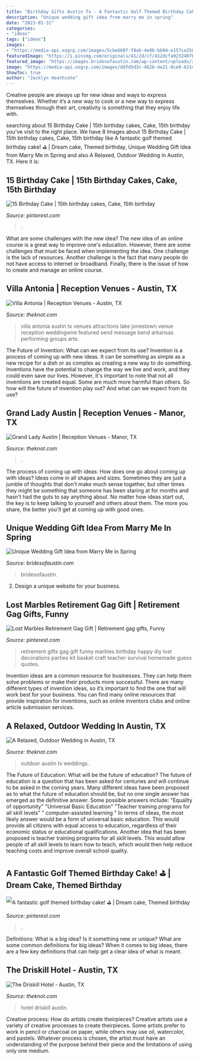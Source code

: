 ```yaml
---
title: "Birthday Gifts Austin Tx - A Fantastic Golf Themed Birthday Cake! ⛳️"
description: "Unique wedding gift idea from marry me in spring"
date: "2023-01-31"
categories:
- "ideas"
tags: ["ideas"]
images:
- "https://media-api.xogrp.com/images/5cbe660f-f8ab-4e9b-bb04-e157ce250519"
featuredImage: "https://i.pinimg.com/originals/41/2d/cf/412dcfa9232407b6a127f68c38794c99.jpg"
featured_image: "https://images.bridesofaustin.com/wp-content/uploads/2015/06/MarryMeInSpring_BLOG_03.jpg"
image: "https://media-api.xogrp.com/images/ddfd5d3c-462b-4e21-9ce9-631df7cf8449"
ShowToc: true
author: "Jacklyn Heathcote"
---
```



Creative people are always up for new ideas and ways to express themselves. Whether it’s a new way to cook or a new way to express themselves through their art, creativity is something that they enjoy life with.

	

		
searching about 15 Birthday Cake | 15th birthday cakes, Cake, 15th birthday you've visit to the right place. We have 8 Images about 15 Birthday Cake | 15th birthday cakes, Cake, 15th birthday like A fantastic golf themed birthday cake! ⛳️ | Dream cake, Themed birthday, Unique Wedding Gift Idea from Marry Me in Spring and also A Relaxed, Outdoor Wedding in Austin, TX. Here it is:
		
    
## 15 Birthday Cake | 15th Birthday Cakes, Cake, 15th Birthday

<img loading=lazy src="https://i.pinimg.com/originals/41/2d/cf/412dcfa9232407b6a127f68c38794c99.jpg" onerror="this.onerror=null;this.src='https://tse1.mm.bing.net/th?id=OIP.eA_j6NmtxIkw1sP4beQ17QHaJ6&amp;pid=15.1';" alt="15 Birthday Cake | 15th birthday cakes, Cake, 15th birthday">

_Source: pinterest.com_

>. 

	

What are some challenges with the new idea?
The new idea of an online course is a great way to improve one's education. However, there are some challenges that must be faced when implementing the idea. One challenge is the lack of resources. Another challenge is the fact that many people do not have access to internet or broadband. Finally, there is the issue of how to create and manage an online course.

    
## Villa Antonia | Reception Venues - Austin, TX

<img loading=lazy src="https://media-api.xogrp.com/images/38020dc0-a137-4b49-9bab-539c9920dcb6" onerror="this.onerror=null;this.src='https://tse3.mm.bing.net/th?id=OIP.tX8O1ad33ZOviSEwWhllqAHaF7&amp;pid=15.1';" alt="Villa Antonia | Reception Venues - Austin, TX">

_Source: theknot.com_

>villa antonia austin tx venues attractions lake jonestown venue reception weddingwire featured send message bend arkansas performing groups arts. 

	

The Future of Invention: What can we expect from its use?
Invention is a process of coming up with new ideas. It can be something as simple as a new recipe for a dish or as complex as creating a new way to do something. Inventions have the potential to change the way we live and work, and they could even save our lives. However, it's important to note that not all inventions are created equal. Some are much more harmful than others. So how will the future of invention play out? And what can we expect from its use?

    
## Grand Lady Austin | Reception Venues - Manor, TX

<img loading=lazy src="https://media-api.xogrp.com/images/5cbe660f-f8ab-4e9b-bb04-e157ce250519" onerror="this.onerror=null;this.src='https://tse3.mm.bing.net/th?id=OIP.MEVm-kzSCRLc7aJXDZR-GwHaE8&amp;pid=15.1';" alt="Grand Lady Austin | Reception Venues - Manor, TX">

_Source: theknot.com_

>. 

	

The process of coming up with ideas: How does one go about coming up with ideas?
Ideas come in all shapes and sizes. Sometimes they are just a jumble of thoughts that don't make much sense together, but other times they might be something that someone has been staring at for months and hasn't had the guts to say anything about. 
No matter how ideas start out, the key is to keep talking to yourself and others about them. The more you share, the better you'll get at coming up with good ones.

    
## Unique Wedding Gift Idea From Marry Me In Spring

<img loading=lazy src="https://images.bridesofaustin.com/wp-content/uploads/2015/06/MarryMeInSpring_BLOG_03.jpg" onerror="this.onerror=null;this.src='https://tse1.mm.bing.net/th?id=OIP.9qAG0P_yAubHsYAE53o1nQHaLG&amp;pid=15.1';" alt="Unique Wedding Gift Idea from Marry Me in Spring">

_Source: bridesofaustin.com_

>bridesofaustin. 

	

2. Design a unique website for your business.

    
## Lost Marbles Retirement Gag Gift | Retirement Gag Gifts, Funny

<img loading=lazy src="https://i.pinimg.com/originals/6b/ab/41/6bab41de9545a4b64f295b2e1d832b55.jpg" onerror="this.onerror=null;this.src='https://tse1.mm.bing.net/th?id=OIP.WlkwxvOzA2IahDIszYWQWAHaJ4&amp;pid=15.1';" alt="Lost Marbles Retirement Gag Gift | Retirement gag gifts, Funny">

_Source: pinterest.com_

>retirement gifts gag gift funny marbles birthday happy diy lost decorations parties kit basket craft teacher survival homemade guess quotes. 

	

Invention ideas are a common resource for businesses. They can help them solve problems or make their products more successful. There are many different types of invention ideas, so it’s important to find the one that will work best for your business. You can find many online resources that provide inspiration for inventions, such as online inventors clubs and online article submission services.

    
## A Relaxed, Outdoor Wedding In Austin, TX

<img loading=lazy src="https://apis.xogrp.com/media-api/images/5d5de68b-314c-7511-ced2-5008a6c1ba75" onerror="this.onerror=null;this.src='https://tse4.mm.bing.net/th?id=OIP.Iwoz-D3RcBsuJsgmkgQzHQHaKH&amp;pid=15.1';" alt="A Relaxed, Outdoor Wedding in Austin, TX">

_Source: theknot.com_

>outdoor austin tx weddings. 

	

The Future of Education: What will be the future of education?
The future of education is a question that has been asked for centuries and will continue to be asked in the coming years. Many different ideas have been proposed as to what the future of education should be, but no one single answer has emerged as the definitive answer. Some possible answers include: 
"Equality of opportunity" 
"Universal Basic Education" 
"Teacher training programs for all skill levels" 
" computer-assisted learning "
In terms of ideas, the most likely answer would be a form of universal basic education. This would provide all citizens with equal access to education, regardless of their economic status or educational qualifications. Another idea that has been proposed is teacher training programs for all skill levels. This would allow people of all skill levels to learn how to teach, which would then help reduce teaching costs and improve overall school quality.

    
## A Fantastic Golf Themed Birthday Cake! ⛳️ | Dream Cake, Themed Birthday

<img loading=lazy src="https://i.pinimg.com/originals/b3/7f/8b/b37f8b7ccfda8cb92346cbd1e4186b18.jpg" onerror="this.onerror=null;this.src='https://tse1.mm.bing.net/th?id=OIP.hAS8OTgvgwO6xW0MevyeFgHaJ4&amp;pid=15.1';" alt="A fantastic golf themed birthday cake! ⛳️ | Dream cake, Themed birthday">

_Source: pinterest.com_

>. 

	

Definitions: What is a big idea? Is it something new or unique? What are some common definitions for big ideas?
When it comes to big ideas, there are a few key definitions that can help get a clear idea of what is meant.

    
## The Driskill Hotel - Austin, TX

<img loading=lazy src="https://media-api.xogrp.com/images/ddfd5d3c-462b-4e21-9ce9-631df7cf8449" onerror="this.onerror=null;this.src='https://tse3.mm.bing.net/th?id=OIP.TkMSs7vvmT2jF0uSaOyvdAHaE8&amp;pid=15.1';" alt="The Driskill Hotel - Austin, TX">

_Source: theknot.com_

>hotel driskill austin. 

	

Creative process: How do artists create theirpieces?
Creative artists use a variety of creative processes to create theirpieces. Some artists prefer to work in pencil or charcoal on paper, while others may use oil, watercolor, and pastels. Whatever process is chosen, the artist must have an understanding of the purpose behind their piece and the limitations of using only one medium.

